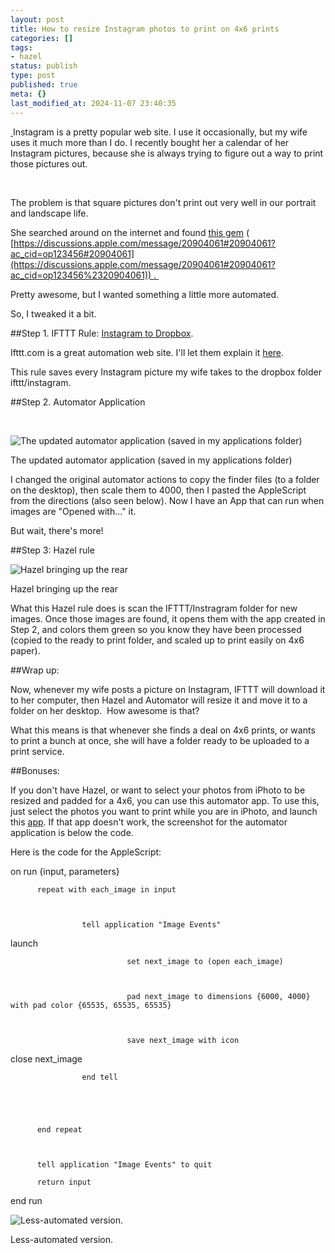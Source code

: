 ```yaml
---
layout: post
title: How to resize Instagram photos to print on 4x6 prints
categories: []
tags:
- hazel
status: publish
type: post
published: true
meta: {}
last_modified_at: 2024-11-07 23:40:35
---
```


[ ](https://discussions.apple.com/message/20904061#20904061?ac_cid=op123456%2320904061)Instagram is a pretty popular web site. I use it occasionally, but my wife uses it much more than I do. I recently bought her a calendar of her Instagram pictures, because she is always trying to figure out a way to print those pictures out. 

 

The problem is that square pictures don't print out very well in our portrait and landscape life. 

She searched around on the internet and found 
[this gem](https://discussions.apple.com/message/20904061#20904061?ac_cid=op123456%2320904061) (
[https://discussions.apple.com/message/20904061#20904061?ac_cid=op123456#20904061](https://discussions.apple.com/message/20904061#20904061?ac_cid=op123456%2320904061)) . 

Pretty awesome, but I wanted something a little more automated. 

So, I tweaked it a bit. 

##Step 1. IFTTT Rule: 
[Instagram to Dropbox](https://ifttt.com/recipes/31848). 


Ifttt.com is a great automation web site. I'll let them explain it 
[here](https://ifttt.com/wtf). 





This rule saves every Instagram picture my wife takes to the dropbox folder ifttt/instagram.

##Step 2. Automator Application




 
































































 

  
  
    
![The updated automator application (saved in my applications folder) ](/squarespace_images/content_v1_4fffa949e4b0b4590d67b4e7_1378330212694-7KHHIRQ9ZKHVJLYQ6X4Y_Screen+Shot+2013-09-04+at+3.09.00+PM.png_)
        
          
        

        
          
          
The updated automator application (saved in my applications folder) 
  






I changed the original automator actions to copy the finder files (to a folder on the desktop), then scale them to 4000, then I pasted the AppleScript from the directions (also seen below). Now I have an App that can run when images are "Opened with..." it.

But wait, there's more!

























##Step 3: Hazel rule
































































 

  
  
    
![Hazel bringing up the rear](/squarespace_images/content_v1_4fffa949e4b0b4590d67b4e7_1378330892417-GM0RFSXGN6L6IHFAKNL4_Hazel+rule_)
        
          
        

        
          
          
Hazel bringing up the rear
  






What this Hazel rule does is scan the IFTTT/Instragram folder for new images. Once those images are found, it opens them with the app created in Step 2, and colors them green so you know they have been processed (copied to the ready to print folder, and scaled up to print easily on 4x6 paper).  

##Wrap up: 


Now, whenever my wife posts a picture on Instagram, IFTTT will download it to her computer, then Hazel and Automator will resize it and move it to a folder on her desktop.  How awesome is that? 

What this means is that whenever she finds a deal on 4x6 prints, or wants to print a bunch at once, she will have a folder ready to be uploaded to a print service.   



##Bonuses:


If you don't have Hazel, or want to select your photos from iPhoto to be resized and padded for a 4x6, you can use this automator app. To use this, just select the photos you want to print while you are in iPhoto, and launch this 
[app](/s/printinstagramapp.zip). If that app doesn't work, the screenshot for the automator application is below the code.

Here is the code for the AppleScript: 























on run {input, parameters}

 

          repeat with each_image in input

 

                    tell application "Image Events"

 

  launch

 

                              set next_image to (open each_image)

 

                              pad next_image to dimensions {6000, 4000} with pad color {65535, 65535, 65535}

 

                              save next_image with icon

 

  close next_image

 

                    end tell

 

 

          end repeat

 

          tell application "Image Events" to quit

          return input

end run









































 

  
  
    
![Less-automated version.  ](/squarespace_images/content_v1_4fffa949e4b0b4590d67b4e7_1378331780533-A1XNE1SUVXEK2O1STUYK_printinstagram.png_)
        
          
        

        
          
          
Less-automated version.  
